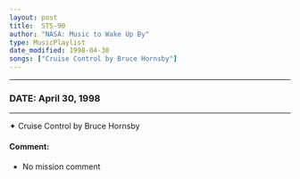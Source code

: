 ```yaml
---
layout: post
title:  STS-90
author: "NASA: Music to Wake Up By"
type: MusicPlaylist
date_modified: 1998-04-30
songs: ["Cruise Control by Bruce Hornsby"]
---
```


----
### DATE: April 30, 1998
----
✦ Cruise Control by Bruce Hornsby

#### Comment:
* No mission comment



<br/>
<center>
	<a target="_blank"
	   href="https://twitter.com/intent/tweet?hashtags=Space,NASA,Playlist,NASAWakeupCalls,SpaceProgram&text={{ page.author}}, '{{ page.songs.first }}' {{ page.title }}, {{ page.date | date: '%B %d, %Y' }}. {{ site.url }}{{ page.url }}&via=nasawakeupcalls"><i class="fab fa-twitter" alt="Tweet this page" style="font-size: 1.3em;"></i></a>
	&nbsp; 	<i class="fas fa-user-astronaut" style="font-size: 1.5em;"></i> &nbsp;
    <a type="amzn" search="'Cruise Control by Bruce Hornsby'" category="popular music">
    <i class="fab fa-amazon" style="font-size: 1.3em;"></i></a>
</center>
